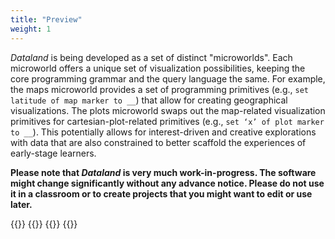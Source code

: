 ```yaml
---
title: "Preview"
weight: 1
---
```


_Dataland_ is being developed as a set of distinct "microworlds". Each microworld offers a unique set of visualization possibilities, keeping the core programming grammar and the query language the same. For example, the maps microworld provides a set of programming primitives (e.g., `set latitude of map marker to __`) that allow for creating geographical visualizations. The plots microworld swaps out the map-related visualization primitives for cartesian-plot-related primitives (e.g., `set ‘x’ of plot marker to __`). This potentially allows for interest-driven and creative explorations with data that are also constrained to better scaffold the experiences of early-stage learners.

__Please note that _Dataland_ is very much work-in-progress. The software might change significantly without any advance notice. Please do not use it in a classroom or to create projects that you might want to edit or use later.__

{{<boxgrid cols="2">}}
    {{<box img-src="/images/dataland-maps.png" img-alt="Dataland: Maps microworld" href="https://learning-with-data.github.io/dataland-gui/?microworld=maps" title="Maps microworld">}}
    {{<box img-src="/images/dataland-plots.png" img-alt="Dataland: Plots microworld" href="https://learning-with-data.github.io/dataland-gui/?microworld=plots" title="Plots microworld">}}
{{</boxgrid>}}